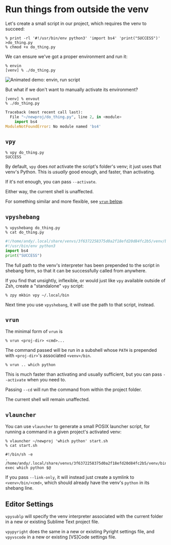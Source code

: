 # Run things from outside the venv

Let's create a small script in our project,
which requires the venv to succeed:

```console
% print -rl '#!/usr/bin/env python3' 'import bs4' 'print("SUCCESS")' >do_thing.py
% chmod +x do_thing.py
```

We can ensure we've got a proper environment and run it:

```console
% envin
[venv] % ./do_thing.py
```

![Animated demo: envin, run script](https://gist.github.com/AndydeCleyre/27bfa0e10a1b42191f777530a500263e/raw/0554370718428b26755902f5c6b12375cabc2d59/envin_do_thing.svg?sanitize=true)

But what if we don't want to manually activate its environment?

```console
[venv] % envout
% ./do_thing.py
```
```python
Traceback (most recent call last):
  File "~/newproj/do_thing.py", line 2, in <module>
    import bs4
ModuleNotFoundError: No module named 'bs4'
```

## `vpy`

```console
% vpy do_thing.py
SUCCESS
```

By default, `vpy` does *not* activate the script's folder's venv;
it just uses that venv's Python.
This is *usually* good enough, and faster, than activating.

If it's not enough, you can pass `--activate`.

Either way, the current shell is unaffected.

For something similar and more flexible, see [`vrun` below](`run.md#vrun`).

## `vpyshebang`

```console
% vpyshebang do_thing.py
% cat do_thing.py
```
```python
#!/home/andy/.local/share/venvs/3f6372258375d0a2f18efd20d84fc2b5/venv/bin/python
#!/usr/bin/env python3
import bs4
print("SUCCESS")
```

The full path to the venv's interpreter has been prepended to the script
in shebang form,
so that it can be successfully called from anywhere.

If you find that unsightly, inflexible, or would just like `vpy` available outside of Zsh,
create a "standalone" `vpy` script:

```console
% zpy mkbin vpy ~/.local/bin
```

Next time you use `vpyshebang`, it will use the path to that script, instead.

## `vrun`

The minimal form of `vrun` is

```console
% vrun <proj-dir> <cmd>...
```

The command passed will be run in a subshell
whose `PATH` is prepended with `<proj-dir>`'s associated `<venv>/bin`.

```console
% vrun .. which python
```

This is much faster than activating and usually sufficient,
but you can pass `--activate` when you need to.

Passing `--cd` will run the command from within the project folder.

The current shell will remain unaffected.

## `vlauncher`

You can use `vlauncher` to generate a small POSIX launcher script,
for running a command in a given project's activated venv:

```console
% vlauncher ~/newproj 'which python' start.sh
% cat start.sh
```
```shell
#!/bin/sh -e
. /home/andy/.local/share/venvs/3f6372258375d0a2f18efd20d84fc2b5/venv/bin/activate
exec which python $@
```

If you pass `--link-only`, it will instead just create a symlink to `<venv>/bin/<cmd>`,
which should already have the venv's `python` in its shebang line.

## Editor Settings

`vpysublp` will specify the venv interpreter associated with the current folder
in a new or existing Sublime Text project file.

`vpypyright` does the same in a new or existing Pyright settings file,
and `vpyvscode` in a new or existing [VS]Code settings file.
